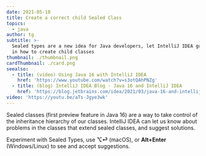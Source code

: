 ```yaml
---
date: 2021-05-10
title: Create a correct child Sealed Class
topics:
  - java
author: tg
subtitle: >-
  Sealed types are a new idea for Java developers, let IntelliJ IDEA guide you
  in how to create child classes
thumbnail: ./thumbnail.png
cardThumbnail: ./card.png
seealso:
  - title: (video) Using Java 16 with IntelliJ IDEA
    href: 'https://www.youtube.com/watch?v=s3otQAhPNZg'
  - title: (blog) IntelliJ IDEA Blog - Java 16 and IntelliJ IDEA
    href: 'https://blog.jetbrains.com/idea/2021/03/java-16-and-intellij-idea/'
video: 'https://youtu.be/aTs-Jgye3wk'
---
```

Sealed classes (first preview feature in Java 16) are a way to take control of the inheritance hierarchy of our classes. IntelliJ IDEA can let us know about problems in the classes that extend sealed classes, and suggest solutions.

Experiment with Sealed Types, use **⌥⏎** (macOS), or **Alt+Enter** (Windows/Linux) to see and accept suggestions.
